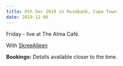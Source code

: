 ```yaml
---
title: 6th Dec 2019 in Rosebank, Cape Town
date: 2019-12-06
---
```


Friday - live at The Alma Café.

With [SkreeAlleen](https://skreealleen.bandcamp.com/)

**Bookings:** Details available closer to the time.
